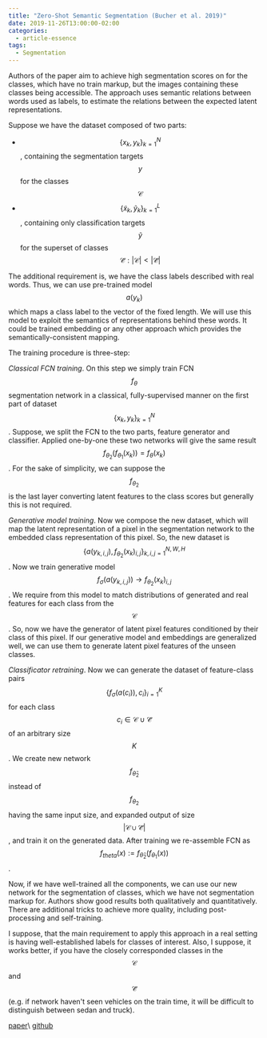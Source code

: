 ```yaml
---
title: "Zero-Shot Semantic Segmentation (Bucher et al. 2019)"
date: 2019-11-26T13:00:00-02:00
categories:
  - article-essence
tags:
  - Segmentation
---
```


Authors of the paper aim to achieve high segmentation scores on for the classes, which have no train markup, but the images containing these classes being accessible.
The approach uses semantic relations between words used as labels, to estimate the relations between the expected latent representations.

Suppose we have the dataset composed of two parts: 
 - $$ \{x_k, y_k\}_{k=1}^{N} $$, containing the segmentation targets $$ y $$ for the classes $$ \mathcal{C} $$
 - $$ \{\tilde{x}_k, \tilde{y}_k\}_{k=1}^{L} $$, containing only classification targets $$ \tilde{y} $$ for the superset of classes $$ \mathcal{\tilde{C}}: \vert \mathcal{C} \vert < \vert \mathcal{\tilde{C}} \vert $$

The additional requirement is, we have the class labels described with real words.
Thus, we can use pre-trained model $$ a(y_k) $$ which maps a class label to the vector of the fixed length. 
We will use this model to exploit the semantics of representations behind these words.
It could be trained embedding or any other approach which provides the semantically-consistent mapping.

The training procedure is three-step:

*Classical FCN training*. 
On this step we simply train FCN $$f_{\theta}$$ segmentation network in a classical, fully-supervised manner on the first part of dataset $$ \{x_k, y_k\}_{k=1}^{N} $$.
Suppose, we split the FCN to the two parts, feature generator and classifier. 
Applied one-by-one these two networks will give the same result $$f_{\theta_2} \left( f_{\theta_1} \left( x_k \right) \right) =  f_{\theta} \left(x_k \right)$$.
For the sake of simplicity, we can suppose the $$ f_{\theta_2} $$ is the last layer converting latent features to the class scores but generally this is not required.

*Generative model training*.
Now we compose the new dataset, which will map the latent representation of a pixel in the segmentation network to the embedded class representation of this pixel.
So, the new dataset is $$ \{ a(y_{k,i,j}), f_{\theta_2}(x_k)_{i, j} \}_{k,i,j = 1}^{N, W, H} $$.
Now we train generative model $$ f_{\sigma}\left(a\left(y_{k,i,j}\right)\right) \rightarrow f_{\theta_2}(x_k)_{i,j} $$.
We require from this model to match distributions of generated and real features for each class from the $$ \mathcal{C} $$.
So, now we have the generator of latent pixel features conditioned by their class of this pixel.
If our generative model and embeddings are generalized well, we can use them to generate latent pixel features of the unseen classes.

*Classificator retraining*.
Now we can generate the dataset of feature-class pairs $$ \{f_{\sigma} \left( a \left( c_i \right) \right), c_i \}_{i=1}^K $$ for each class $$ c_i \in \mathcal{C} \cup \mathcal{\tilde{C}} $$ of an arbitrary size $$ K $$.
We create new network $$ f_{\hat{\theta}_2} $$ instead of $$ f_{\theta_2} $$ having the same input size, and expanded output of size $$ \vert \mathcal{C} \cup \mathcal{\tilde{C}} \vert $$, and train it on the generated data.
After training we re-assemble FCN as $$ f_{theta} (x) := f_{\hat{\theta}_2} \left(  f_{\theta_1}\left(x\right)\right) $$.

Now, if we have well-trained all the components, we can use our new network for the segmentation of classes, which we have not segmentation markup for.
Authors show good results both qualitatively and quantitatively.
There are additional tricks to achieve more quality, including post-processing and self-training.

I suppose, that the main requirement to apply this approach in a real setting is having well-established labels for classes of interest.
Also, I suppose, it works better, if you have the closely corresponded classes in the $$ \mathcal{C} $$ and $$ \mathcal{\tilde{C}} $$ (e.g. if network haven't seen vehicles on the train time, it will be difficult to distinguish between sedan and truck).

[paper](https://arxiv.org/abs/1906.00817)\\
[github](https://github.com/valeoai/ZS3)
